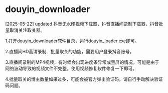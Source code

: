 # douyin_downloader
[2025-05-22] updated 抖音无水印视频下载器，抖音直播间录制下载器，抖音批量取消关注取关器。

1.打开douyin_downloader软件目录，运行douyin_loader.exe即可。

2.直播间HD高清录制、批量取关的功能，需要用户登录抖音账号。

3.直播间录制的MP4视频，有时候会出现进度条异常或黑屏的情况，可能是由于网络波动导致的视频文件不完整。使用视频修复软件修复一下即可。

4.批量取关的博主数量如果过多，可能会被官方弹出验证码。请自行手动解决验证码问题。

